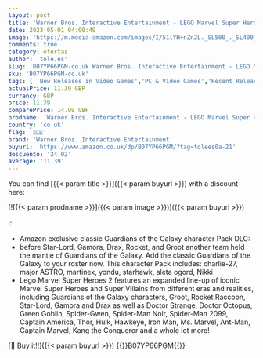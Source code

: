 ```yaml
---
layout: post
title: 'Warner Bros. Interactive Entertainment - LEGO Marvel Super Heroes 2 - Amazon.co.uk DLC Exclusive  Xbox One '
date: 2023-05-01 04:09:49
image: 'https://m.media-amazon.com/images/I/51lYH+nZn2L._SL500_._SL400_.jpg'
comments: true
category: ofertas
author: 'tole.es'
slug: 'B07YP66PGM-co.uk Warner Bros. Interactive Entertainment - LEGO Marvel...'
sku: 'B07YP66PGM-co.uk'
tags: [ 'New Releases in Video Games','PC & Video Games','Recent Release Video Games Under £20','Self Service','Special Features Stores','Voucher savings on Video Games','Xbox One Consoles, Games & Accessories','Xbox One Games','lego','warner bros. interactive entertainment','🇬🇧', ]
actualPrice: 11.39 GBP
currency: GBP
price: 11.39
comparePrice: 14.99 GBP
prodname: 'Warner Bros. Interactive Entertainment - LEGO Marvel Super Heroes 2 - Amazon.co.uk DLC Exclusive  Xbox One '
country: 'co.uk'
flag: '🇬🇧'
brand: 'Warner Bros. Interactive Entertainment'
buyurl: 'https://www.amazon.co.uk/dp/B07YP66PGM/?tag=tolees0a-21'
descuento: '24.02'
average: '11.39'
---
```


You can find [{{< param title >}}]({{< param buyurl >}}) with a discount here:

[![{{< param prodname >}}]({{< param image >}})]({{< param buyurl >}})

ℹ️:

- Amazon exclusive classic Guardians of the Galaxy character Pack DLC:
- before Star-Lord, Gamora, Drax, Rocket, and Groot another team held the mantle of Guardians of the Galaxy. Add the classic Guardians of the Galaxy to your roster now. This character Pack includes: charlie-27, major ASTRO, martinex, yondu, starhawk, aleta ogord, Nikki
- Lego Marvel Super Heroes 2 features an expanded line-up of iconic Marvel Super Heroes and Super Villains from different eras and realities, including Guardians of the Galaxy characters, Groot, Rocket Raccoon, Star-Lord, Gamora and Drax as well as Doctor Strange, Doctor Octopus, Green Goblin, Spider-Gwen, Spider-Man Noir, Spider-Man 2099, Captain America, Thor, Hulk, Hawkeye, Iron Man, Ms. Marvel, Ant-Man, Captain Marvel, Kang the Conqueror and a whole lot more!

[🛒 Buy it!!]({{< param buyurl >}})
{{<world>}}B07YP66PGM{{</world>}}

